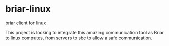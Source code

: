 # briar-linux
briar client for linux

This project is looking to integrate this amazing communication tool as Briar to linux computes, from servers to sbc to allow a safe communication.
